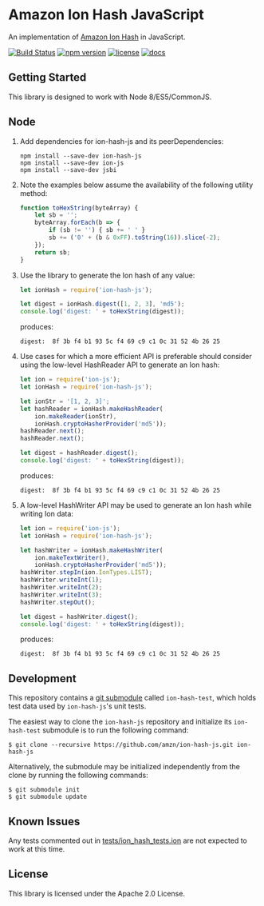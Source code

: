 # Amazon Ion Hash JavaScript

An implementation of [Amazon Ion Hash](http://amzn.github.io/ion-hash) in JavaScript.

[![Build Status](https://travis-ci.org/amzn/ion-hash-js.svg?branch=master)](https://travis-ci.org/amzn/ion-hash-js)
[![npm version](https://img.shields.io/npm/v/ion-hash-js.svg)](https://www.npmjs.com/package/ion-hash-js)
[![license](https://img.shields.io/hexpm/l/plug.svg)](https://github.com/amzn/ion-hash-js/blob/master/LICENSE)
[![docs](https://img.shields.io/badge/docs-api-green.svg?style=flat-square)](https://amzn.github.io/ion-hash-js/api)

## Getting Started

This library is designed to work with Node 8/ES5/CommonJS.

## Node

1. Add dependencies for ion-hash-js and its peerDependencies:
    ```
    npm install --save-dev ion-hash-js
    npm install --save-dev ion-js
    npm install --save-dev jsbi
    ```

1. Note the examples below assume the availability of
   the following utility method:
    ```javascript
    function toHexString(byteArray) {
        let sb = '';
        byteArray.forEach(b => {
            if (sb != '') { sb += ' ' }
            sb += ('0' + (b & 0xFF).toString(16)).slice(-2);
        });
        return sb;
    }
    ```

1. Use the library to generate the Ion hash of any value:
    ```javascript
    let ionHash = require('ion-hash-js');

    let digest = ionHash.digest([1, 2, 3], 'md5');
    console.log('digest: ' + toHexString(digest));
    ```

    produces:

    ```digest:  8f 3b f4 b1 93 5c f4 69 c9 c1 0c 31 52 4b 26 25```

1. Use cases for which a more efficient API is preferable
   should consider using the low-level HashReader API
   to generate an Ion hash:

    ```javascript
    let ion = require('ion-js');
    let ionHash = require('ion-hash-js');

    let ionStr = '[1, 2, 3]';
    let hashReader = ionHash.makeHashReader(
        ion.makeReader(ionStr),
        ionHash.cryptoHasherProvider('md5'));
    hashReader.next();
    hashReader.next();

    let digest = hashReader.digest();
    console.log('digest: ' + toHexString(digest));
    ```

    produces:

    ```digest:  8f 3b f4 b1 93 5c f4 69 c9 c1 0c 31 52 4b 26 25```

1. A low-level HashWriter API may be used to generate an Ion hash
   while writing Ion data:
    ```javascript
    let ion = require('ion-js');
    let ionHash = require('ion-hash-js');

    let hashWriter = ionHash.makeHashWriter(
        ion.makeTextWriter(),
        ionHash.cryptoHasherProvider('md5'));
    hashWriter.stepIn(ion.IonTypes.LIST);
    hashWriter.writeInt(1);
    hashWriter.writeInt(2);
    hashWriter.writeInt(3);
    hashWriter.stepOut();

    let digest = hashWriter.digest();
    console.log('digest: ' + toHexString(digest));
    ```

    produces:

    ```digest:  8f 3b f4 b1 93 5c f4 69 c9 c1 0c 31 52 4b 26 25```


## Development

This repository contains a [git submodule](https://git-scm.com/docs/git-submodule)
called `ion-hash-test`, which holds test data used by `ion-hash-js`'s unit tests.

The easiest way to clone the `ion-hash-js` repository and initialize its `ion-hash-test`
submodule is to run the following command:

```
$ git clone --recursive https://github.com/amzn/ion-hash-js.git ion-hash-js
```

Alternatively, the submodule may be initialized independently from the clone
by running the following commands:

```
$ git submodule init
$ git submodule update
```


## Known Issues

Any tests commented out in [tests/ion_hash_tests.ion](https://github.com/amzn/ion-hash-js/blob/master/tests/ion_hash_tests.ion)
are not expected to work at this time.


## License

This library is licensed under the Apache 2.0 License. 
